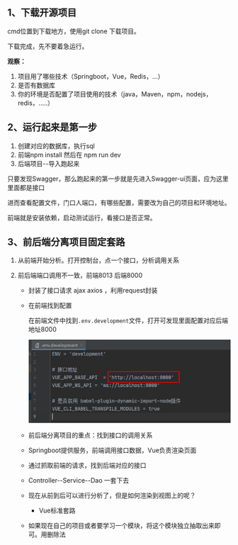## 1、下载开源项目

cmd位置到下载地方，使用git clone 下载项目。

下载完成，先不要着急运行。

**观察：**

1. 项目用了哪些技术（Springboot，Vue，Redis，...）
2. 是否有数据库
3. 你的环境是否配置了项目使用的技术（java，Maven，npm，nodejs，redis，.....）



## 2、运行起来是第一步

1. 创建对应的数据库，执行sql
2. 前端npm install 然后在 npm run dev
3. 后端项目--导入跑起来



只要发现Swagger，那么跑起来的第一步就是先进入Swagger-ui页面，应为这里里面都是接口

进而查看配置文件，门口人端口，有哪些配置，需要改为自己的项目和环境地址。

前端就是安装依赖，启动测试运行，看接口是否正常。





## 3、前后端分离项目固定套路

1. 从前端开始分析。打开控制台，点一个接口，分析调用关系

2. 前后端端口调用不一致，前端8013  后端8000

   - 封装了接口请求  ajax   axios  ，利用request封装

   - 在前端找到配置

     在前端文件中找到`.env.development`文件，打开可发现里面配置对应后端地址8000

     ![image-20200813131903132](分析开源项目.assets/image-20200813131903132.png)

   - 前后端分离项目的重点：找到接口的调用关系

   - Springboot提供服务，前端调用接口数据，Vue负责渲染页面

   - 通过抓取前端的请求，找到后端对应的接口

   - Controller--Service--Dao 一套下去

   - 现在从前到后可以进行分析了，但是如何渲染到视图上的呢？

     - Vue标准套路

   - 如果现在自己的项目或者要学习一个模块，将这个模块独立抽取出来即可。用删除法

